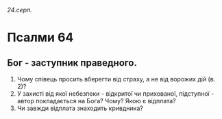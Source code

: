 
_24.серп._

# Псалми 64

## Бог - заступник праведного.
1. Чому співець просить вберегти від страху, а не від ворожих дій (в. 2)?
2. У захисті від якої небезпеки - відкритої чи прихованої, підступної - автор покладається на Бога? Чому? Якою є відплата?
3. Чи завжди відплата знаходить кривдника?
